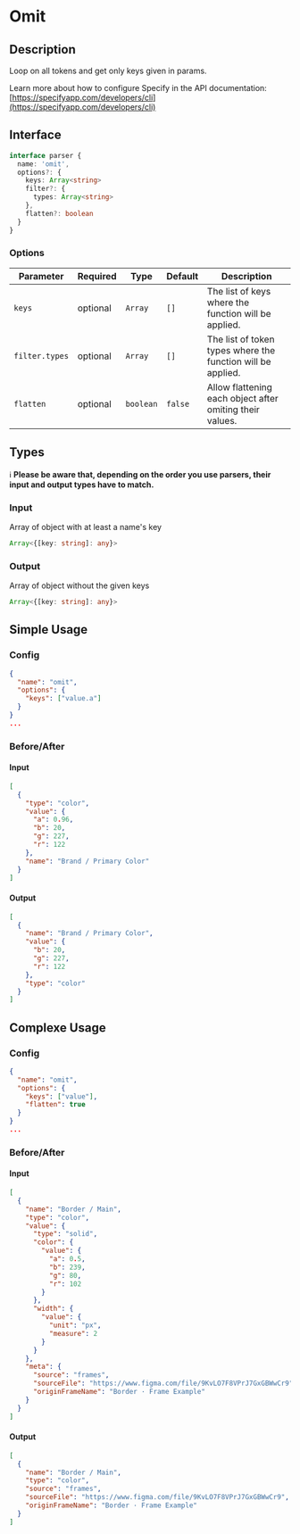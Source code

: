 # Omit

## Description

Loop on all tokens and get only keys given in params.

Learn more about how to configure Specify in the API documentation: [https://specifyapp.com/developers/cli](https://specifyapp.com/developers/cli)

## Interface 
```ts
interface parser {
  name: 'omit',
  options?: {
    keys: Array<string>
    filter?: {
      types: Array<string>
    },
    flatten?: boolean
  }
}
```
### Options

| Parameter              | Required   | Type      | Default    | Description                                             |
| ---------------------- | ---------- | --------- | ---------- | ------------------------------------------------------- |
| `keys`                 | optional   | `Array`   | `[]`       | The list of keys where the function will be applied.    |
| `filter.types`         | optional   | `Array`   | `[]`       | The list of token types where the function will be applied.    |
| `flatten`              | optional   | `boolean` | `false`    | Allow flattening each object after omiting their values.|

## Types

ℹ️ **Please be aware that, depending on the order you use parsers, their input and output types have to match.**

### Input

Array of object with at least a name's key

```ts
Array<{[key: string]: any}>
```

### Output

Array of object without the given keys

```ts
Array<{[key: string]: any}>
```
## Simple Usage
### Config

```json
{
  "name": "omit",
  "options": {
    "keys": ["value.a"]
  }
}
...
```
### Before/After

#### Input

```json
[
  {
    "type": "color",
    "value": {
      "a": 0.96,
      "b": 20,
      "g": 227,
      "r": 122
    },
    "name": "Brand / Primary Color"
  }
]
```
#### Output

```json
[
  {
    "name": "Brand / Primary Color",
    "value": {
      "b": 20,
      "g": 227,
      "r": 122
    },
    "type": "color"
  }
]
```

## Complexe Usage
### Config

```json
{
  "name": "omit",
  "options": {
    "keys": ["value"],
    "flatten": true
  }
}
...
```
### Before/After

#### Input

```json
[
  {
    "name": "Border / Main",
    "type": "color",
    "value": {
      "type": "solid",
      "color": {
        "value": {
          "a": 0.5,
          "b": 239,
          "g": 80,
          "r": 102
        }
      },
      "width": {
        "value": {
          "unit": "px",
          "measure": 2
        }
      }
    },
    "meta": {
      "source": "frames",
      "sourceFile": "https://www.figma.com/file/9KvLO7F8VPrJ7GxGBWwCr9",
      "originFrameName": "Border · Frame Example"
    }
  }
]
```
#### Output

```json
[
  {
    "name": "Border / Main",
    "type": "color",
    "source": "frames",
    "sourceFile": "https://www.figma.com/file/9KvLO7F8VPrJ7GxGBWwCr9",
    "originFrameName": "Border · Frame Example"
  }
]
```
